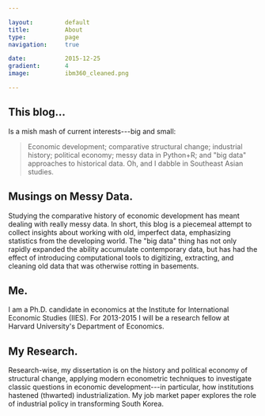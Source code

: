 ```yaml
---

layout:			default
title:  		About
type:			page
navigation: 	true

date:   		2015-12-25
gradient: 		4
image: 			ibm360_cleaned.png

---
```


## This blog...

Is a mish mash of current interests---big and small:
>Economic development; comparative structural change; industrial history; political economy; messy data in Python+R; and "big data" approaches to historical data. 
Oh, and I dabble in Southeast Asian studies.

## Musings on Messy Data.

Studying the comparative history of economic development has meant dealing with really messy data. In short, this blog is a piecemeal attempt to collect insights about working with old, imperfect data, emphasizing statistics from the developing world. The "big data" thing has not only rapidly expanded the ability accumulate contemporary data, but has had the effect of introducing computational tools to digitizing, extracting, and cleaning old data that was otherwise rotting in basements.

## Me.

I am a Ph.D. candidate in economics at the Institute for International Economic Studies (IIES). For 2013-2015 I will be a research fellow at Harvard University's Department of Economics.

## My Research. 

Research-wise, my dissertation is on the history and political economy of structural change, applying modern econometric techniques to investigate classic questions in economic development---in particular, how institutions hastened (thwarted) industrialization. My job market paper explores the role of industrial policy in transforming South Korea.


